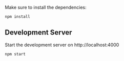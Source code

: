 Make sure to install the dependencies:

```bash
npm install
```

## Development Server

Start the development server on http://localhost:4000

```bash
npm start
```